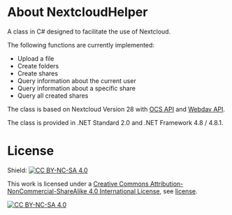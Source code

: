 # About NextcloudHelper

A class in C# designed to facilitate the use of Nextcloud.

The following functions are currently implemented:
- Upload a file
- Create folders
- Create shares
- Query information about the current user
- Query information about a specific share
- Query all created shares

The class is based on Nextcloud Version 28 with [OCS API](https://docs.nextcloud.com/server/latest/developer_manual/client_apis/OCS/index.html) and
[Webdav API]( https://docs.nextcloud.com/server/latest/developer_manual/client_apis/WebDAV/index.html).

The class is provided in .NET Standard 2.0 and .NET Framework 4.8 / 4.8.1.


# License

Shield: [![CC BY-NC-SA 4.0][cc-by-nc-sa-shield]][cc-by-nc-sa]

This work is licensed under a
[Creative Commons Attribution-NonCommercial-ShareAlike 4.0 International License][cc-by-nc-sa], see [license](/license).

[![CC BY-NC-SA 4.0][cc-by-nc-sa-image]][cc-by-nc-sa]

[cc-by-nc-sa]: http://creativecommons.org/licenses/by-nc-sa/4.0/
[cc-by-nc-sa-image]: https://licensebuttons.net/l/by-nc-sa/4.0/88x31.png
[cc-by-nc-sa-shield]: https://img.shields.io/badge/License-CC%20BY--NC--SA%204.0-lightgrey.svg